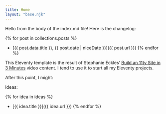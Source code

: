 ```yaml
---
title: Home
layout: "base.njk"
---
```


Hello from the body of the index.md file! Here is the changelog:

{% for post in collections.posts %}

- [{{ post.data.title }}, {{ post.date | niceDate }}]({{ post.url }})
  {% endfor %}

This Eleventy template is the result of Stephanie Eckles’ [Build an 11ty Site in 3 Minutes](https://www.youtube.com/watch?v=BKdQEXqfFA0) video content. I tend to use it to start all my Eleventy projects.

After this point, I might:

Ideas:

{% for idea in ideas %}

- [{{ idea.title }}]({{ idea.url }})
  {% endfor %}
